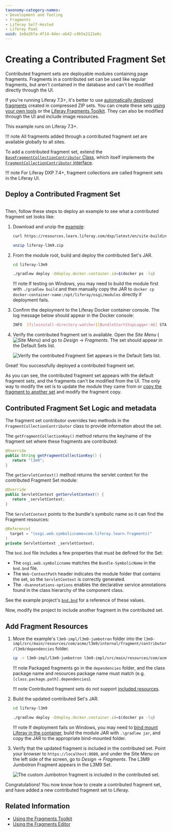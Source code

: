 ```yaml
---
taxonomy-category-names:
- Development and Tooling
- Fragments
- Liferay Self-Hosted
- Liferay PaaS
uuid: 1e8a26fa-4f14-4dec-ab42-c4b5e2121e6c
---
```


# Creating a Contributed Fragment Set

Contributed fragment sets are deployable modules containing page fragments. Fragments in a contributed set can be used like regular fragments, but aren't contained in the database and can't be modified directly through the UI.

If you're running Liferay 7.3+, it's better to use [automatically deployed fragments](./auto-deploying-fragments.md) created in compressed ZIP sets. You can create these sets [using your own tools](./using-the-fragments-toolkit.md#fragment-set-structure) or the [Liferay Fragments Toolkit](./using-the-fragments-toolkit.md). They can also be modified through the UI and include image resources.

This example runs on Liferay 7.3+.

!!! note
    All fragments added through a contributed fragment set are available globally to all sites.

To add a contributed fragment set, extend the [`BaseFragmentCollectionContributor` Class](https://docs.liferay.com/dxp/apps/fragment/latest/javadocs/com/liferay/fragment/contributor/BaseFragmentCollectionContributor.html), which itself implements the [`FragmentCollectionContributor` interface](https://docs.liferay.com/dxp/apps/fragment/latest/javadocs/com/liferay/fragment/contributor/FragmentCollectionContributor.html).

!!! note
    For Liferay DXP 7.4+, fragment collections are called fragment sets in the Liferay UI.

## Deploy a Contributed Fragment Set

```{include} /_snippets/run-liferay-portal.md
```

Then, follow these steps to deploy an example to see what a contributed fragment set looks like:

1. Download and unzip the [example](https://resources.learn.liferay.com/dxp/latest/en/site-building/developer-guide/developing-page-fragments/liferay-l3m9.zip):

   ```bash
   curl https://resources.learn.liferay.com/dxp/latest/en/site-building/developer-guide/developing-page-fragments/liferay-l3m9.zip -O
   ```

   ```bash
   unzip liferay-l3m9.zip
   ```

1. From the module root, build and deploy the contributed Set's JAR.

   ```bash
   cd liferay-l3m9
   ```

   ```bash
   ./gradlew deploy -Ddeploy.docker.container.id=$(docker ps -lq)
   ```

   !!! note
       If testing on Windows, you may need to build the module first with `./gradlew build` and then manually copy the JAR to `docker cp docker-container-name:/opt/liferay/osgi/modules` directly if deployment fails.

1. Confirm the deployment to the Liferay Docker container console. The log message below should appear in the Docker console:

   ```bash
   INFO  [fileinstall-directory-watcher][BundleStartStopLogger:46] STARTED com.acme.l3m9.impl_1.0.0 [1824]
   ```

1. Verify the contributed fragment set is available. Open the *Site Menu* (![Site Menu](../../../images/icon-product-menu.png)) and go to *Design* &rarr; *Fragments*. The set should appear in the Default Sets list.

   ![Verify the contributed Fragment Set appears in the Default Sets list.](./creating-a-contributed-fragment-set/images/01.png)

Great! You successfully deployed a contributed fragment set.

As you can see, the contributed fragment set appears with the default fragment sets, and the fragments can't be modified from the UI. The only way to modify the set is to update the module they came from or [copy the fragment to another set](../../creating-pages/page-fragments-and-widgets/using-fragments/managing-fragments.md#managing-individual-page-fragments) and modify the fragment copy.

## Contributed Fragment Set Logic and metadata

The fragment set contributor overrides two methods in the `FragmentCollectionContributor` class to provide information about the set.

The `getFragmentCollectionKey()` method returns the key/name of the fragment set where these fragments are contributed:

```java
@Override
public String getFragmentCollectionKey() {
   return "l3m9";
}
```

The `getServletContext()` method returns the servlet context for the contributed Fragment Set module:

```java
@Override
public ServletContext getServletContext() {
   return _servletContext;
}
```

The `ServletContext` points to the bundle's symbolic name so it can find the Fragment resources:

```java
@Reference(
  target = "(osgi.web.symbolicname=com.liferay.learn.fragments)"
)
private ServletContext _servletContext;
```

The `bnd.bnd` file includes a few properties that must be defined for the Set:

- The `osgi.web.symbolicname` matches the `Bundle-SymbolicName` in the `bnd.bnd` file.
- The `Web-ContextPath` header indicates the module folder that contains the set, so the `ServletContext` is correctly generated.
- The `-dsannotations-options` enables the declarative service annotations found in the class hierarchy of the component class.

See the example project's [`bnd.bnd`](https://resources.learn.liferay.com/dxp/latest/en/site-building/developer-guide/developing-page-fragments/liferay-l3m9.zip) for a reference of these values.

Now, modify the project to include another fragment in the contributed set.

## Add Fragment Resources

1. Move the example's `l3m9-impl/l3m9-jumbotron` folder into the `l3m9-impl/src/main/resources/com/acme/l3m9/internal/fragment/contributor/l3m9/dependencies` folder.

   ```bash
   cp -r l3m9-impl/l3m9-jumbotron l3m9-impl/src/main/resources/com/acme/l3m9/internal/fragment/contributor/l3m9/dependencies/
   ```

   !!! note
       Packaged fragments go in the `dependencies` folder, and the class package name and resources package name must match (e.g. `[class.package.path].dependencies`).

   !!! note
       Contributed fragment sets do not support [included resources](./including-default-resources-with-fragments.md).

1. Build the updated contributed Set's JAR.

   ```bash
   cd liferay-l3m9
   ```

   ```bash
   ./gradlew deploy -Ddeploy.docker.container.id=$(docker ps -lq)
   ```

   !!! note
       If deployment fails on Windows, you may need to [bind mount Liferay in the container](../../../installation-and-upgrades/installing-liferay/using-liferay-docker-images/providing-files-to-the-container.md), build the module JAR with `.\gradlew jar`, and copy the JAR to the appropriate bind-mounted folder.

1. Verify that the updated fragment is included in the contributed set. Point your browser to `https://localhost:8080`, and under the Site Menu on the left side of the screen, go to *Design* &rarr; *Fragments*. The L3M9 Jumbotron Fragment appears in the L3M9 Set.

    ![The custom Jumbotron fragment is included in the contributed set.](./creating-a-contributed-fragment-set/images/02.png)

Congratulations! You now know how to create a contributed fragment set, and have added a new contributed fragment set to Liferay.

## Related Information

- [Using the Fragments Toolkit](./using-the-fragments-toolkit.md)
- [Using the Fragments Editor](./using-the-fragments-editor.md)
